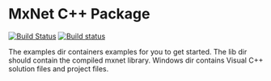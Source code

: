 # MxNet C++ Package

[![Build Status](https://travis-ci.org/dmlc/MXNet.cpp.svg?branch=master)](https://travis-ci.org/dmlc/MXNet.cpp)
[![Build status](https://ci.appveyor.com/api/projects/status/ckfq6j53sg5ll01d/branch/master?svg=true)](https://ci.appveyor.com/project/lx75249/mxnet-cpp/branch/master)

The examples dir containers examples for you to get started.
The lib dir should contain the compiled mxnet library.
Windows dir contains Visual C++ solution files and project files.
